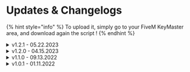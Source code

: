 # Updates & Changelogs

{% hint style="info" %}
To upload it, simply go to your FiveM KeyMaster area, and download again the script !
{% endhint %}

<details>

<summary>v1.2.1 - 05.22.2023</summary>

* FIX > Compatibility issues with the vMenu disequip function

</details>

<details>

<summary>v1.2.0 - 04.15.2023</summary>

* NEW > You can now use customs notifications (customizable in a specific file "notifications.lua")
* NEW > New ways to pick up your pistol from multiple positions.
* FIX > Optimizations (now approximately 0.04 ms)

</details>

<details>

<summary>v1.1.0 - 09.13.2022</summary>

* NEW > You can now change the localisation of notifications (in the bottom left corner, in the chat or simply desactivate it)
* FIX > The config file is now uncrypted by Escrow

</details>

<details>

<summary>v1.0.1 - 01.11.2022</summary>

* FIX > In some cases, it was possible to pick up any weapon at any time as long as one was carrying one on his chest or on his back.

</details>
